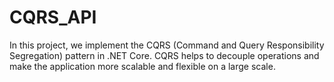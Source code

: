 # CQRS_API
In this project, we implement the CQRS (Command and Query Responsibility Segregation) pattern in .NET Core. CQRS helps to decouple operations and make the application more scalable and flexible on a large scale.
